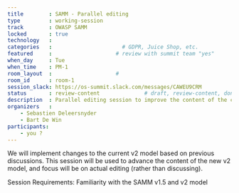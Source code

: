```yaml
---
title        : SAMM - Parallel editing
type         : working-session
track        : OWASP SAMM
locked       : true
technology   :
categories   :                      # GDPR, Juice Shop, etc.
featured     :                    # review with summit team "yes"
when_day     : Tue
when_time    : PM-1
room_layout  :                    #
room_id      : room-1
session_slack: https://os-summit.slack.com/messages/CAWEU9CRM
status       : review-content              # draft, review-content, done
description  : Parallel editing session to improve the content of the current model
organizers   :
    - Sebastien Deleersnyder
    - Bart De Win
participants:
    - you ?
---
```


We will implement changes to the current v2 model based on previous discussions. This session will be used to advance the content of the new v2 model, and focus will be on actual editing (rather than discussing). 

Session Requirements: Familiarity with the SAMM v1.5 and v2 model
